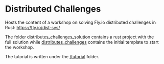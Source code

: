 # Distributed Challenges
Hosts the content of a workshop on solving Fly.io distributed challenges in Rust: https://fly.io/dist-sys/

The folder [distributes_challenges_solution](/distributes_challenges_solution) contains a rust project with the full solution while [distributes_challenges](/distributes_challenges) contains the initial template to start the workshop.

The tutorial is written under the [/tutorial](/tutorial) folder.
